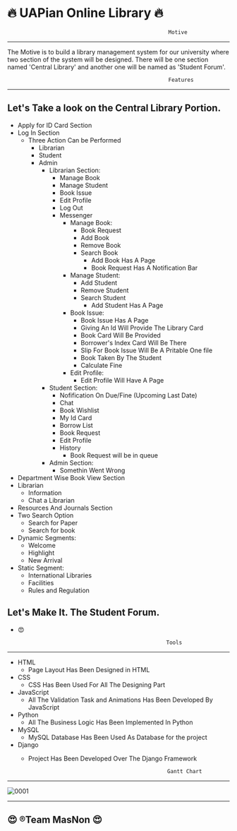 # :fire: UAPian Online Library :fire:

                                                       Motive
__________________________________________________________________________________________________________________________________
The Motive is to build a library management system for our university where two section of the system will be designed. There will be one section named 'Central Library' and another one will be named as 'Student Forum'.


                                                       Features
 _________________________________________________________________________________________________________________________________
 ## Let's Take a look on the Central Library Portion.

  * Apply for ID Card Section
  * Log In Section
    * Three Action Can be Performed
      * Librarian
      * Student
      * Admin
        * Librarian Section:
          * Manage Book
          * Manage Student
          * Book Issue
          * Edit Profile
          * Log Out
          * Messenger
            * Manage Book:
              * Book Request
              * Add Book
              * Remove Book
              * Search Book
                * Add Book Has A Page
                * Book Request Has A Notification Bar
            * Manage Student:
              * Add Student
              * Remove Student
              * Search Student
                * Add Student Has A Page
            * Book Issue: 
              * Book Issue Has A Page
              * Giving An Id Will Provide The Library Card
              * Book Card Will Be Provided
              * Borrower's Index Card Will Be There
              * Slip For Book Issue Will Be A Pritable One file
              * Book Taken By The Student
              * Calculate Fine 
            * Edit Profile:
              * Edit Profile Will Have A Page
        * Student Section:
          * Nofification On Due/Fine (Upcoming Last Date)  
          * Chat 
          * Book Wishlist
          * My Id Card
          * Borrow List
          * Book Request
          * Edit Profile
          * History
            * Book Request will be in queue
        * Admin Section:
          * Somethin Went Wrong
  * Department Wise Book View Section
  * Librarian
    * Information
    * Chat a Librarian
  * Resources And Journals Section
  * Two Search Option
    * Search for Paper
    * Search for book
  * Dynamic Segments:
    * Welcome
    * Highlight
    * New Arrival
  * Static Segment:
     * International Libraries
     * Facilities
     * Rules and Regulation

## Let's Make It. The Student Forum.
  * :heart_eyes:
  
                                                       Tools 
 _______________________________________________________________________________________________________________________________________
 * HTML
    * Page Layout Has Been Designed in HTML
  * CSS
    * CSS Has Been Used For All The Designing Part
  * JavaScript
    * All The Validation Task and Animations Has Been Developed By JavaScript
  * Python
    * All The Business Logic Has Been Implemented In Python
  * MySQL
    * MySQL Database Has Been Used As Database for the project
  * Django
    * Project Has Been Developed Over The Django Framework
 
                                                      Gantt Chart                                  
_________________________________________________________________________________________________________________________________
![0001](https://user-images.githubusercontent.com/30217066/57733588-ad505700-76c1-11e9-8c39-99bfef29cb4d.jpg)



___________________________________________________________________________________________________________________________________
## :heart_eyes: ®Team MasNon :heart_eyes:
